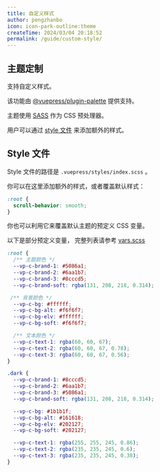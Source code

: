 ```yaml
---
title: 自定义样式
author: pengzhanbo
icon: icon-park-outline:theme
createTime: 2024/03/04 20:18:52
permalink: /guide/custom-style/
---
```


## 主题定制

支持自定义样式。

该功能由 [@vuepress/plugin-palette](https://v2.vuepress.vuejs.org/zh/reference/plugin/palette.html) 提供支持。

主题使用 [SASS](https://sass-lang.com/) 作为 CSS 预处理器。

用户可以通过 [style 文件](#style-文件) 来添加额外的样式。

## Style 文件

Style 文件的路径是 `.vuepress/styles/index.scss` 。

你可以在这里添加额外的样式，或者覆盖默认样式：

``` scss
:root {
  scroll-behavior: smooth;
}
```

你也可以利用它来覆盖默认主题的预定义 CSS 变量。

以下是部分预定义变量， 完整列表请参考 [vars.scss](https://github.com/pengzhanbo/vuepress-theme-plume/blob/main/theme/src/client/styles/vars.scss)

```scss
:root {
  /** 主题颜色 */
  --vp-c-brand-1: #5086a1;
  --vp-c-brand-2: #6aa1b7;
  --vp-c-brand-3: #8cccd5;
  --vp-c-brand-soft: rgba(131, 208, 218, 0.314);

 /** 背景颜色 */
  --vp-c-bg: #ffffff;
  --vp-c-bg-alt: #f6f6f7;
  --vp-c-bg-elv: #ffffff;
  --vp-c-bg-soft: #f6f6f7;

  /** 文本颜色 */
  --vp-c-text-1: rgba(60, 60, 67);
  --vp-c-text-2: rgba(60, 60, 67, 0.78);
  --vp-c-text-3: rgba(60, 60, 67, 0.56);
}

.dark {
  --vp-c-brand-1: #8cccd5;
  --vp-c-brand-2: #6aa1b7;
  --vp-c-brand-3: #5086a1;
  --vp-c-brand-soft: rgba(131, 208, 218, 0.314);

  --vp-c-bg: #1b1b1f;
  --vp-c-bg-alt: #161618;
  --vp-c-bg-elv: #202127;
  --vp-c-bg-soft: #202127;

  --vp-c-text-1: rgba(255, 255, 245, 0.86);
  --vp-c-text-2: rgba(235, 235, 245, 0.6);
  --vp-c-text-3: rgba(235, 235, 245, 0.38);
}
```
